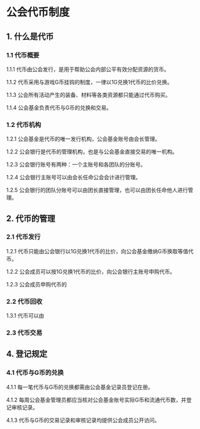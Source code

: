 # 公会代币制度

## 1. 什么是代币

### 1.1 代币概要

1.1.1 代币由公会发行，是用于帮助公会内部公平有效分配资源的货币。

1.1.2 代币采用与游戏G币挂钩的制度，一律以1G兑换1代币的比价兑换。

1.1.3 公会所有活动产生的装备、材料等各类资源都只能通过代币购买。

1.1.4 公会基金负责代币与G币的兑换和交易。

### 1.2 代币机构

1.2.1 公会基金是代币的唯一发行机构，公会基金账号由会长管理。

1.2.2 公会银行是代币的管理机构，也是与公会基金直接交易的唯一机构。

1.2.3 公会银行账号有两种：一个主账号和各团队的分账号。

1.2.4 公会银行主账号可以由会长任命公会会计进行管理。

1.2.5 公会银行的团队分账号可以由团长直接管理，也可以由团长任命他人进行管理。

## 2. 代币的管理

### 2.1 代币发行

1.2.1 代币只能由公会银行以1G兑换1代币的比价，向公会基金缴纳G币换取等值代币。

1.2.2 公会成员可以按1G兑换1代币的比价，向公会银行主账号申购代币。

1.2.3 公会成员申购代币的

### 2.2 代币回收

1.3.1 代币可以由

### 2.3 代币交易



## 4. 登记规定

### 4.1 代币与G币的兑换

4.1.1 每一笔代币与G币的兑换都需由公会基金记录员登记在册。

4.1.2 每周公会基金管理员都应当核对公会基金账号实际G币和流通代币数，并登记审核记录。

4.1.3 代币与G币的交易记录和审核记录均提供公会成员公开访问。
